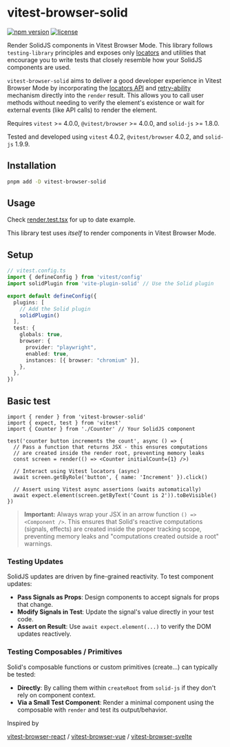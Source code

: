 # vitest-browser-solid

[![npm version](https://img.shields.io/npm/v/vitest-browser-solid.svg?style=flat-square)](https://npmjs.com/package/vitest-browser-solid)
[![license](https://img.shields.io/npm/l/vitest-browser-solid.svg?style=flat-square)](https://opensource.org/licenses/MIT)
<!-- Add other badges like build status, coverage etc. if applicable -->

Render SolidJS components in Vitest Browser Mode. This library follows `testing-library` principles and exposes only [locators](https://vitest.dev/guide/browser/locators) and utilities that encourage you to write tests that closely resemble how your SolidJS components are used.

`vitest-browser-solid` aims to deliver a good developer experience in Vitest Browser Mode by incorporating the [locators API](https://vitest.dev/guide/browser/locators.html) and [retry-ability](https://vitest.dev/guide/browser/assertion-api.html) mechanism directly into the `render` result. This allows you to call user methods without needing to verify the element's existence or wait for external events (like API calls) to render the element.

Requires `vitest` >= 4.0.0, `@vitest/browser` >= 4.0.0, and `solid-js` >= 1.8.0.

Tested and developed using `vitest` 4.0.2, `@vitest/browser` 4.0.2, and `solid-js` 1.9.9.

## Installation

```bash
pnpm add -D vitest-browser-solid
```

## Usage

Check [render.test.tsx](./test/render.test.tsx) for up to date example.

This library test uses *itself* to render components in Vitest Browser Mode.

## Setup

```ts
// vitest.config.ts
import { defineConfig } from 'vitest/config'
import solidPlugin from 'vite-plugin-solid' // Use the Solid plugin

export default defineConfig({
  plugins: [
    // Add the Solid plugin
    solidPlugin()
  ],
  test: {
    globals: true,
    browser: {
      provider: "playwright",
      enabled: true,
      instances: [{ browser: "chromium" }],
    },
  },
})
```

## Basic test
```tsx
import { render } from 'vitest-browser-solid'
import { expect, test } from 'vitest'
import { Counter } from './Counter' // Your SolidJS component

test('counter button increments the count', async () => {
  // Pass a function that returns JSX - this ensures computations
  // are created inside the render root, preventing memory leaks
  const screen = render(() => <Counter initialCount={1} />)

  // Interact using Vitest locators (async)
  await screen.getByRole('button', { name: 'Increment' }).click()

  // Assert using Vitest async assertions (waits automatically)
  await expect.element(screen.getByText('Count is 2')).toBeVisible()
})
```

> **Important:** Always wrap your JSX in an arrow function `() => <Component />`. This ensures that Solid's reactive computations (signals, effects) are created inside the proper tracking scope, preventing memory leaks and "computations created outside a root" warnings.

### Testing Updates
SolidJS updates are driven by fine-grained reactivity. To test component updates:

- **Pass Signals as Props**: Design components to accept signals for props that change.
- **Modify Signals in Test**: Update the signal's value directly in your test code.
- **Assert on Result**: Use `await expect.element(...)` to verify the DOM updates reactively.

### Testing Composables / Primitives
Solid's composable functions or custom primitives (create...) can typically be tested:

- **Directly**: By calling them within `createRoot` from `solid-js` if they don't rely on component context.
- **Via a Small Test Component**: Render a minimal component using the composable with `render` and test its output/behavior.



Inspired by 

[vitest-browser-react](https://github.com/vitest-dev/vitest-browser-react) / 
[vitest-browser-vue](https://github.com/vitest-dev/vitest-browser-vue) / 
[vitest-browser-svelte](https://github.com/vitest-dev/vitest-browser-svelte)




